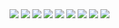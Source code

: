 <img src="http://25.media.tumblr.com/tumblr_m9lpz2oqA81qzo3c9o1_500.jpg">
<img src="http://www.asahicom.jp/digital_pr/article_images/TKY201201170679.jpg">
<img src="http://28.media.tumblr.com/tumblr_lkmdvhmbte1qz6rxuo1_500.jpg" />
<img src="http://www.samurai.fm/rightrightright/rightrightright_profile.jpg" />
<img src="http://1.bp.blogspot.com/_2j4oU6meCoY/St0EVLIlNoI/AAAAAAAAOXE/-22bxevprQc/s400/19aug14-big-ass-freak.jpg" />
<img src="http://bohemianpunk.tumblr.com/photo/1280/153251912/1/QJ20MmQ0Yql2yr05CsdTBi7u" />
<img src="http://phono.com.sapo.pt/concertos/hermeto.pascoal.jpg">
<img src="http://9.media.tumblr.com/jVXA3yeekmescaviNSaGd19ho1_500.jpg">
<img src="http://media.tumblr.com/UzLE8mKerg91wdkp9WGykuRPo1_500.jpg">
	

